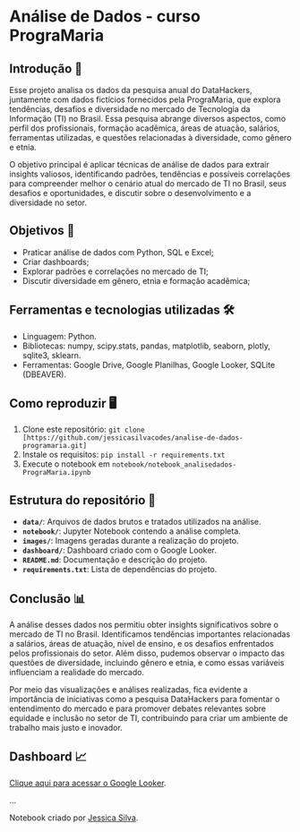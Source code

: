 # Análise de Dados - curso PrograMaria

## Introdução 📝
Esse projeto analisa os dados da pesquisa anual do DataHackers, juntamente com dados fictícios fornecidos pela PrograMaria, que explora tendências, desafios e diversidade no mercado de Tecnologia da Informação (TI) no Brasil. Essa pesquisa abrange diversos aspectos, como perfil dos profissionais, formação acadêmica, áreas de atuação, salários, ferramentas utilizadas, e questões relacionadas à diversidade, como gênero e etnia.

O objetivo principal é aplicar técnicas de análise de dados para extrair insights valiosos, identificando padrões, tendências e possíveis correlações para compreender melhor o cenário atual do mercado de TI no Brasil, seus desafios e oportunidades, e discutir sobre o desenvolvimento e a diversidade no setor.

## Objetivos 🎯
- Praticar análise de dados com Python, SQL e Excel;
- Criar dashboards;
- Explorar padrões e correlações no mercado de TI;
- Discutir diversidade em gênero, etnia e formação acadêmica;

## Ferramentas e tecnologias utilizadas 🛠️
- Linguagem: Python.
- Bibliotecas: numpy, scipy.stats, pandas, matplotlib, seaborn, plotly, sqlite3, sklearn.
- Ferramentas: Google Drive, Google Planilhas, Google Looker, SQLite (DBEAVER).

## Como reproduzir 🖥️
1. Clone este repositório: `git clone [https://github.com/jessicasilvacodes/analise-de-dados-programaria.git]`
2. Instale os requisitos: `pip install -r requirements.txt`
3. Execute o notebook em `notebook/notebook_analisedados-PrograMaria.ipynb`

## Estrutura do repositório 📁
- **`data/`**: Arquivos de dados brutos e tratados utilizados na análise.
- **`notebook/`**: Jupyter Notebook contendo a análise completa.
- **`images/`**: Imagens geradas durante a realização do projeto.
- **`dashboard/`**: Dashboard criado com o Google Looker.
- **`README.md`**: Documentação e descrição do projeto.
- **`requirements.txt`**: Lista de dependências do projeto.

## Conclusão 📊
A análise desses dados nos permitiu obter insights significativos sobre o mercado de TI no Brasil. Identificamos tendências importantes relacionadas a salários, áreas de atuação, nível de ensino, e os desafios enfrentados pelos profissionais do setor. Além disso, pudemos observar o impacto das questões de diversidade, incluindo gênero e etnia, e como essas variáveis influenciam a realidade do mercado.

Por meio das visualizações e análises realizadas, fica evidente a importância de iniciativas como a pesquisa DataHackers para fomentar o entendimento do mercado e para promover debates relevantes sobre equidade e inclusão no setor de TI, contribuindo para criar um ambiente de trabalho mais justo e inovador.

## Dashboard 📈
[Clique aqui para acessar o Google Looker](https://lookerstudio.google.com/reporting/cd62189e-065f-403a-8ffa-b82df820ef39).


...

Notebook criado por [Jessica Silva](https://github.com/jessicasilvacodes).
